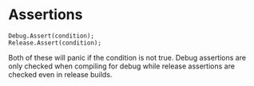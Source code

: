 # Assertions

	Debug.Assert(condition);
	Release.Assert(condition);

Both of these will panic if the condition is not true.  Debug assertions are only checked when compiling for debug while release assertions are checked even in release builds.